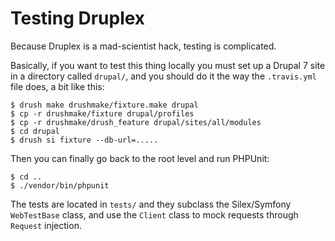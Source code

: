 Testing Druplex
===

Because Druplex is a mad-scientist hack, testing is complicated.

Basically, if you want to test this thing locally you must set up a Drupal 7 site in a directory called `drupal/`, and you should do it the way the `.travis.yml` file does, a bit like this:

	$ drush make drushmake/fixture.make drupal
	$ cp -r drushmake/fixture drupal/profiles
	$ cp -r drushmake/drush_feature drupal/sites/all/modules
	$ cd drupal
	$ drush si fixture --db-url=.....

Then you can finally go back to the root level and run PHPUnit:

	$ cd ..
	$ ./vendor/bin/phpunit

The tests are located in `tests/` and they subclass the Silex/Symfony `WebTestBase` class, and use the `Client` class to mock requests through `Request` injection.
